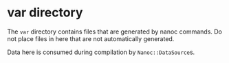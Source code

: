 # var directory

The `var` directory contains files that are generated by nanoc commands. Do not
place files in here that are not automatically generated.

Data here is consumed during compilation by `Nanoc::DataSource`s.
